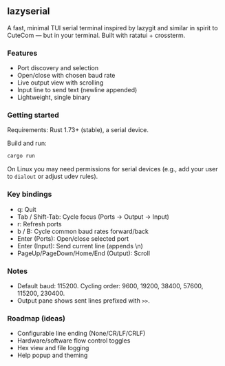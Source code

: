 ## lazyserial

A fast, minimal TUI serial terminal inspired by lazygit and similar in spirit to CuteCom — but in your terminal. Built with ratatui + crossterm.

### Features
- Port discovery and selection
- Open/close with chosen baud rate
- Live output view with scrolling
- Input line to send text (newline appended)
- Lightweight, single binary

### Getting started
Requirements: Rust 1.73+ (stable), a serial device.

Build and run:
```sh
cargo run
```

On Linux you may need permissions for serial devices (e.g., add your user to `dialout` or adjust udev rules).

### Key bindings
- q: Quit
- Tab / Shift-Tab: Cycle focus (Ports → Output → Input)
- r: Refresh ports
- b / B: Cycle common baud rates forward/back
- Enter (Ports): Open/close selected port
- Enter (Input): Send current line (appends \n)
- PageUp/PageDown/Home/End (Output): Scroll

### Notes
- Default baud: 115200. Cycling order: 9600, 19200, 38400, 57600, 115200, 230400.
- Output pane shows sent lines prefixed with `>>`.

### Roadmap (ideas)
- Configurable line ending (None/CR/LF/CRLF)
- Hardware/software flow control toggles
- Hex view and file logging
- Help popup and theming


